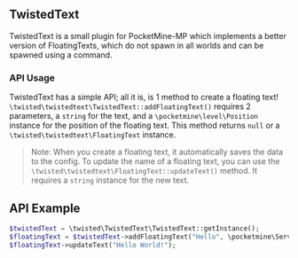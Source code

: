 ## TwistedText
TwistedText is a small plugin for PocketMine-MP which implements a better version of FloatingTexts, which do not spawn in all worlds and can be spawned using a command.

### API Usage
TwistedText has a simple API; all it is, is 1 method to create a floating text! ``\twisted\twistedtext\TwistedText::addFloatingText()`` requires 2 parameters, a ``string`` for the text, and a ``\pocketmine\level\Position`` instance for the position of the floating text. This method returns ``null`` or a ``\twisted\twistedtext\FloatingText`` instance.
> Note: When you create a floating text, it automatically saves the data to the config.
To update the name of a floating text, you can use the ``\twisted\twistedtext\FloatingText::updateText()`` method. It requires a ``string`` instance for the new text.
## API Example
```php
$twistedText = \twisted\TwistedText\TwistedText::getInstance();
$floatingText = $twistedText->addFloatingText("Hello", \pocketmine\Server::getInstance()->getDefaultLevel()->getSpawn());
$floatingText->updateText("Hello World!");
```